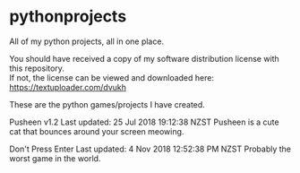 # pythonprojects
All of my python projects, all in one place. 

You should have received a copy of my software distribution license with this repository.<br/>
If not, the license can be viewed and downloaded here: https://textuploader.com/dvukh <br/>

These are the python games/projects I have created.

Pusheen v1.2
Last updated: 25 Jul 2018 19:12:38 NZST
Pusheen is a cute cat that bounces around your screen meowing.

Don't Press Enter
Last updated: 4 Nov 2018 12:52:38 PM NZST
Probably the worst game in the world.

